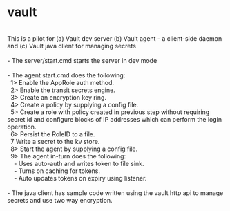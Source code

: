 # vault
<br>
This is a pilot for (a) Vault dev server (b) Vault agent - a client-side daemon and (c) Vault java client for managing secrets<br>
<br>
- The server/start.cmd starts the server in dev mode<br>
<br>
- The agent start.cmd does the following:<br>
&nbsp;&nbsp;1> Enable the AppRole auth method.<br>
&nbsp;&nbsp;2> Enable the transit secrets engine.<br>
&nbsp;&nbsp;3> Create an encryption key ring.<br>
&nbsp;&nbsp;4> Create a policy by supplying a config file.<br>
&nbsp;&nbsp;5> Create a role with policy created in previous step without requiring secret id and configure blocks of IP addresses which can perform the login operation.<br>
&nbsp;&nbsp;6> Persist the RoleID to a file.<br>
&nbsp;&nbsp;7 Write a secret to the kv store.<br>
&nbsp;&nbsp;8> Start the agent by supplying a config file.<br>
&nbsp;&nbsp;9> The agent in-turn does the following:<br>
&nbsp;&nbsp;&nbsp;&nbsp;- Uses auto-auth and writes token to file sink.<br>
&nbsp;&nbsp;&nbsp;&nbsp;- Turns on caching for tokens.<br>
&nbsp;&nbsp;&nbsp;&nbsp;- Auto updates tokens on expiry using listener.<br>
<br>
- The java client has sample code written using the vault http api to manage secrets and use two way encryption.<br>
